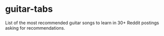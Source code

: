 # guitar-tabs

List of the most recommended guitar songs to learn in 30+ Reddit postings asking for recommendations.


